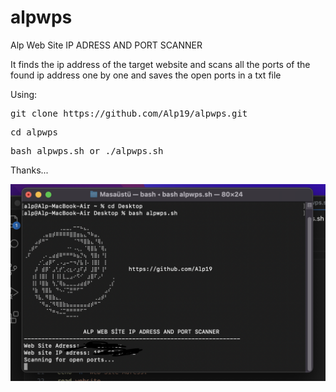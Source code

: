 # alpwps
Alp Web Site IP ADRESS AND PORT SCANNER

It finds the ip address of the target website and scans all the ports of the found ip address one by one and saves the open ports in a txt file

Using:

<pre>
git clone https://github.com/Alp19/alpwps.git
</pre>
<pre>
cd alpwps 
</pre>
<pre>
bash alpwps.sh or ./alpwps.sh 
</pre>
Thanks...

![Screen Shot ](https://github.com/Alp19/alpwps/blob/main/ss.png)
